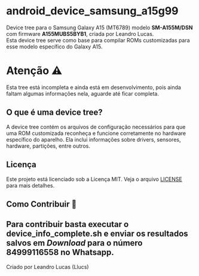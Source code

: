 # android_device_samsung_a15g99

Device tree para o Samsung Galaxy A15 (MT6789) modelo **SM-A155M/DSN** com firmware **A155MUBS5BYB1**, criada por Leandro Lucas.  
Esta device tree serve como base para compilar ROMs customizadas para esse modelo específico do Galaxy A15.

# Atenção ⚠️ 

Esta tree está incompleta e ainda está em desenvolvimento, pois ainda faltam algumas informações nela, aguarde até ficar completa.

## O que é uma device tree?

A device tree contém os arquivos de configuração necessários para que uma ROM customizada reconheça e funcione corretamente no hardware específico do aparelho. Ela inclui informações sobre drivers, sensores, hardware, partições, entre outros.

## Licença

Este projeto está licenciado sob a Licença MIT. Veja o arquivo [LICENSE](LICENSE) para mais detalhes.

## Como Contribuir 🤔

Para contribuir basta executar o device_info_complete.sh e enviar os resultados salvos em *Download* para o número 84999116558 no Whatsapp.
---

Criado por Leandro Lucas (Llucs)
